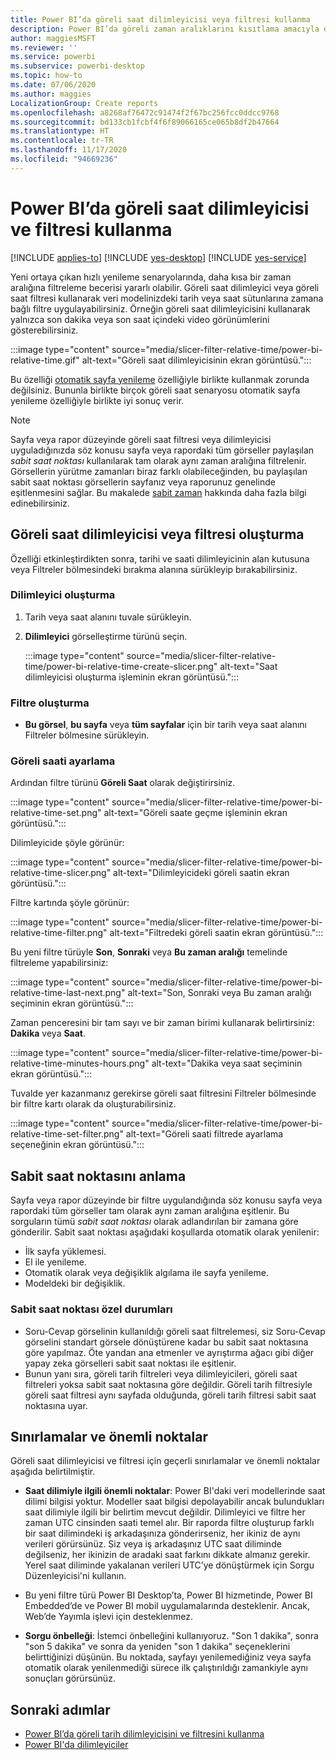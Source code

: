 ```yaml
---
title: Power BI’da göreli saat dilimleyicisi veya filtresi kullanma
description: Power BI’da göreli zaman aralıklarını kısıtlama amacıyla dilimleyicileri veya filtreleri kullanmayı öğrenin.
author: maggiesMSFT
ms.reviewer: ''
ms.service: powerbi
ms.subservice: powerbi-desktop
ms.topic: how-to
ms.date: 07/06/2020
ms.author: maggies
LocalizationGroup: Create reports
ms.openlocfilehash: a8268af76472c91474f2f67bc256fcc0ddcc9768
ms.sourcegitcommit: bd133cb1fcbf4f6f89066165ce065b8df2b47664
ms.translationtype: HT
ms.contentlocale: tr-TR
ms.lasthandoff: 11/17/2020
ms.locfileid: "94669236"
---
```

# <a name="use-a-relative-time-slicer-and-filter-in-power-bi"></a>Power BI’da göreli saat dilimleyicisi ve filtresi kullanma

[!INCLUDE [applies-to](../includes/applies-to.md)] [!INCLUDE [yes-desktop](../includes/yes-desktop.md)] [!INCLUDE [yes-service](../includes/yes-service.md)]

Yeni ortaya çıkan hızlı yenileme senaryolarında, daha kısa bir zaman aralığına filtreleme becerisi yararlı olabilir. Göreli saat dilimleyici veya göreli saat filtresi kullanarak veri modelinizdeki tarih veya saat sütunlarına zamana bağlı filtre uygulayabilirsiniz. Örneğin göreli saat dilimleyicisini kullanarak yalnızca son dakika veya son saat içindeki video görünümlerini gösterebilirsiniz. 

:::image type="content" source="media/slicer-filter-relative-time/power-bi-relative-time.gif" alt-text="Göreli saat dilimleyicisinin ekran görüntüsü.":::

Bu özelliği [otomatik sayfa yenileme](../create-reports/desktop-automatic-page-refresh.md) özelliğiyle birlikte kullanmak zorunda değilsiniz. Bununla birlikte birçok göreli saat senaryosu otomatik sayfa yenileme özelliğiyle birlikte iyi sonuç verir.  

> [!NOTE]
> Sayfa veya rapor düzeyinde göreli saat filtresi veya dilimleyicisi uyguladığınızda söz konusu sayfa veya rapordaki tüm görseller paylaşılan *sabit saat noktası* kullanılarak tam olarak aynı zaman aralığına filtrelenir. Görsellerin yürütme zamanları biraz farklı olabileceğinden, bu paylaşılan sabit saat noktası görsellerin sayfanız veya raporunuz genelinde eşitlenmesini sağlar. Bu makalede [sabit zaman](#understanding-anchor-time) hakkında daha fazla bilgi edinebilirsiniz.

## <a name="create-a-relative-time-slicer-or-filter"></a>Göreli saat dilimleyicisi veya filtresi oluşturma

Özelliği etkinleştirdikten sonra, tarihi ve saati dilimleyicinin alan kutusuna veya Filtreler bölmesindeki bırakma alanına sürükleyip bırakabilirsiniz. 

### <a name="create-a-slicer"></a>Dilimleyici oluşturma

1. Tarih veya saat alanını tuvale sürükleyin.

2. **Dilimleyici** görselleştirme türünü seçin.

    :::image type="content" source="media/slicer-filter-relative-time/power-bi-relative-time-create-slicer.png" alt-text="Saat dilimleyicisi oluşturma işleminin ekran görüntüsü.":::

### <a name="create-a-filter"></a>Filtre oluşturma
 
- **Bu görsel**, **bu sayfa** veya **tüm sayfalar** için bir tarih veya saat alanını Filtreler bölmesine sürükleyin.

### <a name="set-relative-time"></a>Göreli saati ayarlama 

Ardından filtre türünü **Göreli Saat** olarak değiştirirsiniz.

:::image type="content" source="media/slicer-filter-relative-time/power-bi-relative-time-set.png" alt-text="Göreli saate geçme işleminin ekran görüntüsü.":::
 
Dilimleyicide şöyle görünür:

:::image type="content" source="media/slicer-filter-relative-time/power-bi-relative-time-slicer.png" alt-text="Dilimleyicideki göreli saatin ekran görüntüsü.":::

Filtre kartında şöyle görünür: 

:::image type="content" source="media/slicer-filter-relative-time/power-bi-relative-time-filter.png" alt-text="Filtredeki göreli saatin ekran görüntüsü.":::
 
Bu yeni filtre türüyle **Son**, **Sonraki** veya **Bu zaman aralığı** temelinde filtreleme yapabilirsiniz: 

:::image type="content" source="media/slicer-filter-relative-time/power-bi-relative-time-last-next.png" alt-text="Son, Sonraki veya Bu zaman aralığı seçiminin ekran görüntüsü.":::
 
Zaman penceresini bir tam sayı ve bir zaman birimi kullanarak belirtirsiniz: **Dakika** veya **Saat**.
 
:::image type="content" source="media/slicer-filter-relative-time/power-bi-relative-time-minutes-hours.png" alt-text="Dakika veya saat seçiminin ekran görüntüsü.":::

Tuvalde yer kazanmanız gerekirse göreli saat filtresini Filtreler bölmesinde bir filtre kartı olarak da oluşturabilirsiniz.

:::image type="content" source="media/slicer-filter-relative-time/power-bi-relative-time-set-filter.png" alt-text="Göreli saati filtrede ayarlama seçeneğinin ekran görüntüsü.":::
 
## <a name="understanding-anchor-time"></a>Sabit saat noktasını anlama

Sayfa veya rapor düzeyinde bir filtre uygulandığında söz konusu sayfa veya rapordaki tüm görseller tam olarak aynı zaman aralığına eşitlenir. Bu sorguların tümü *sabit saat noktası* olarak adlandırılan bir zamana göre gönderilir. Sabit saat noktası aşağıdaki koşullarda otomatik olarak yenilenir:

- İlk sayfa yüklemesi.
- El ile yenileme.
- Otomatik olarak veya değişiklik algılama ile sayfa yenileme.
- Modeldeki bir değişiklik.

### <a name="anchor-time-exceptions"></a>Sabit saat noktası özel durumları

- Soru-Cevap görselinin kullanıldığı göreli saat filtrelemesi, siz Soru-Cevap görselini standart görsele dönüştürene kadar bu sabit saat noktasına göre yapılmaz. Öte yandan ana etmenler ve ayrıştırma ağacı gibi diğer yapay zeka görselleri sabit saat noktası ile eşitlenir. 
- Bunun yanı sıra, göreli tarih filtreleri veya dilimleyicileri, göreli saat filtreleri yoksa sabit saat noktasına göre değildir. Göreli tarih filtresiyle göreli saat filtresi aynı sayfada olduğunda, göreli tarih filtresi sabit saat noktasına uyar.

## <a name="limitations-and-considerations"></a>Sınırlamalar ve önemli noktalar

Göreli saat dilimleyicisi ve filtresi için geçerli sınırlamalar ve önemli noktalar aşağıda belirtilmiştir.

- **Saat dilimiyle ilgili önemli noktalar**: Power BI'daki veri modellerinde saat dilimi bilgisi yoktur. Modeller saat bilgisi depolayabilir ancak bulundukları saat dilimiyle ilgili bir belirtim mevcut değildir. Dilimleyici ve filtre her zaman UTC cinsinden saati temel alır. Bir raporda filtre oluşturup farklı bir saat dilimindeki iş arkadaşınıza gönderirseniz, her ikiniz de aynı verileri görürsünüz. Siz veya iş arkadaşınız UTC saat diliminde değilseniz, her ikinizin de aradaki saat farkını dikkate almanız gerekir. Yerel saat diliminde yakalanan verileri UTC’ye dönüştürmek için Sorgu Düzenleyicisi'ni kullanın.
- Bu yeni filtre türü Power BI Desktop’ta, Power BI hizmetinde, Power BI Embedded’de ve Power BI mobil uygulamalarında desteklenir. Ancak, Web’de Yayımla işlevi için desteklenmez.

- **Sorgu önbelleği**: İstemci önbelleğini kullanıyoruz. "Son 1 dakika", sonra "son 5 dakika" ve sonra da yeniden "son 1 dakika" seçeneklerini belirttiğinizi düşünün. Bu noktada, sayfayı yenilemediğiniz veya sayfa otomatik olarak yenilenmediği sürece ilk çalıştırıldığı zamankiyle aynı sonuçları görürsünüz.

## <a name="next-steps"></a>Sonraki adımlar

- [Power BI’da göreli tarih dilimleyicisini ve filtresini kullanma](../visuals/desktop-slicer-filter-date-range.md)
- [Power BI'da dilimleyiciler](../visuals/power-bi-visualization-slicers.md)
